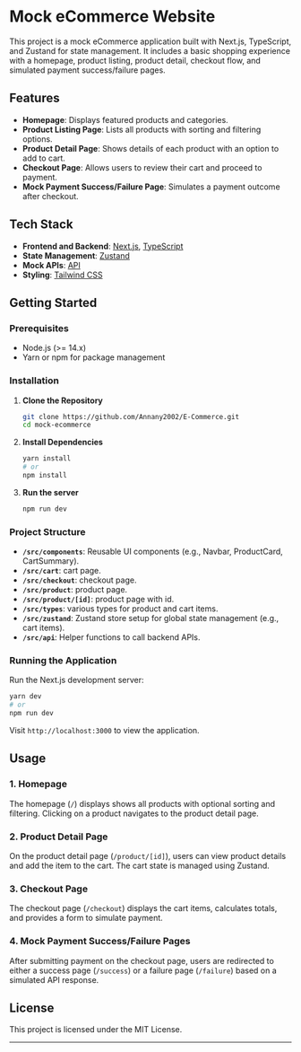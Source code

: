 # Mock eCommerce Website

This project is a mock eCommerce application built with Next.js, TypeScript, and Zustand for state management. It includes a basic shopping experience with a homepage, product listing, product detail, checkout flow, and simulated payment success/failure pages.

## Features

- **Homepage**: Displays featured products and categories.
- **Product Listing Page**: Lists all products with sorting and filtering options.
- **Product Detail Page**: Shows details of each product with an option to add to cart.
- **Checkout Page**: Allows users to review their cart and proceed to payment.
- **Mock Payment Success/Failure Page**: Simulates a payment outcome after checkout.

## Tech Stack

- **Frontend and Backend**: [Next.js](https://nextjs.org/), [TypeScript](https://www.typescriptlang.org/)
- **State Management**: [Zustand](https://github.com/pmndrs/zustand)
- **Mock APIs**: [API](https://fakestoreapi.com/products)
- **Styling**: [Tailwind CSS](https://tailwindcss.com/)

## Getting Started

### Prerequisites

- Node.js (>= 14.x)
- Yarn or npm for package management

### Installation

1. **Clone the Repository**

   ```bash
   git clone https://github.com/Annany2002/E-Commerce.git
   cd mock-ecommerce
   ```

2. **Install Dependencies**

   ```bash
   yarn install
   # or
   npm install
   ```

3. **Run the server**

   ```bash
   npm run dev
   ```

### Project Structure

- **`/src/components`**: Reusable UI components (e.g., Navbar, ProductCard, CartSummary).
- **`/src/cart`**: cart page.
- **`/src/checkout`**: checkout page.
- **`/src/product`**: product page.
- **`/src/product/[id]`**: product page with id.
- **`/src/types`**: various types for product and cart items.
- **`/src/zustand`**: Zustand store setup for global state management (e.g., cart items).
- **`/src/api`**: Helper functions to call backend APIs.

### Running the Application

Run the Next.js development server:

```bash
yarn dev
# or
npm run dev
```

Visit `http://localhost:3000` to view the application.

## Usage

### 1. **Homepage**

The homepage (`/`) displays shows all products with optional sorting and filtering. Clicking on a product navigates to the product detail page.

### 2. **Product Detail Page**

On the product detail page (`/product/[id]`), users can view product details and add the item to the cart. The cart state is managed using Zustand.

### 3. **Checkout Page**

The checkout page (`/checkout`) displays the cart items, calculates totals, and provides a form to simulate payment.

### 4. **Mock Payment Success/Failure Pages**

After submitting payment on the checkout page, users are redirected to either a success page (`/success`) or a failure page (`/failure`) based on a simulated API response.

## License

This project is licensed under the MIT License.

---
